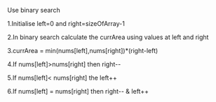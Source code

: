 Use binary search 

1.Initialise left=0 and right=sizeOfArray-1

2.In binary search calculate the currArea using values at left and right

3.currArea = min(nums[left],nums[right])*(right-left)

4.If nums[left]>nums[right] then right--

5.If nums[left]< nums[right] the left++

6.If nums[left] = nums[right] then right-- & left++